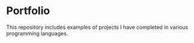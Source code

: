 # Portfolio
This repository includes examples of projects I have completed in various programming languages.
